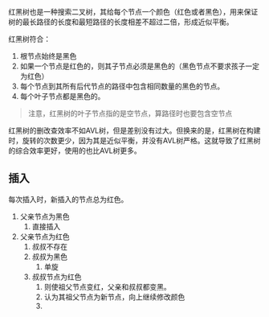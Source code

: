红黑树也是一种搜索二叉树，其给每个节点一个颜色（红色或者黑色），用来保证树的最长路径的长度和最短路径的长度相差不超过二倍，形成近似平衡。

红黑树符合：
1. 根节点始终是黑色
2. 如果一个节点是红色的，则其子节点必须是黑色的（黑色节点不要求孩子一定为红色）
3. 每个节点到其所有后代节点的路径中包含相同数量的黑色的节点。
4. 每个叶子节点都是黑色的。

> 注意，红黑树的叶子节点指的是空节点，算路径时也要包含空节点


红黑树的删改查效率不如AVL树，但是差别没有过大。但换来的是，红黑树在构建时，旋转的次数更少，因为其是近似平衡，并没有AVL树严格。这就导致了红黑树的综合效率更好，使用的也比AVL树更多。

## 插入

每次插入时，新插入的节点总为红色。
1. 父亲节点为黑色
	1. 直接插入
2. 父亲节点为红色
	1. 叔叔不存在
	2. 叔叔为黑色
		1. 单旋
	3. 叔叔节点为红色
		1. 则使祖父节点变红，父亲和叔叔都变黑。
		2. 认为其祖父节点为新节点，向上继续修改颜色
		3. 